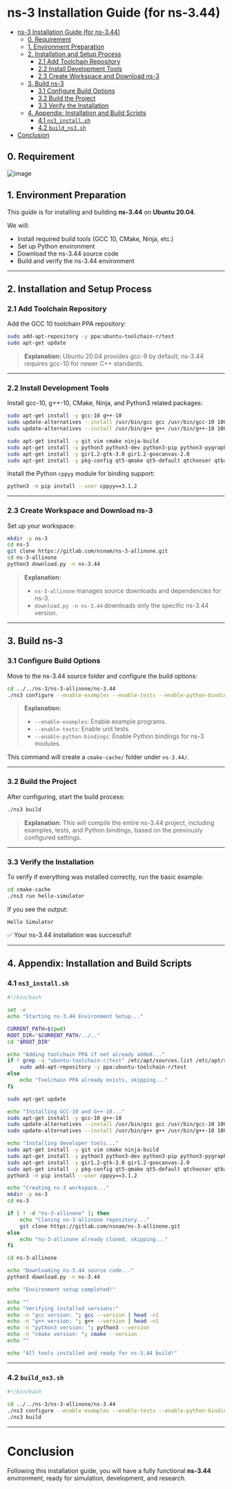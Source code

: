 # ns-3 Installation Guide (for ns-3.44)

- [ns-3 Installation Guide (for ns-3.44)](#ns-3-installation-guide-for-ns-344)
  - [0. Requirement](#0-requirement)
  - [1. Environment Preparation](#1-environment-preparation)
  - [2. Installation and Setup Process](#2-installation-and-setup-process)
    - [2.1 Add Toolchain Repository](#21-add-toolchain-repository)
    - [2.2 Install Development Tools](#22-install-development-tools)
    - [2.3 Create Workspace and Download ns-3](#23-create-workspace-and-download-ns-3)
  - [3. Build ns-3](#3-build-ns-3)
    - [3.1 Configure Build Options](#31-configure-build-options)
    - [3.2 Build the Project](#32-build-the-project)
    - [3.3 Verify the Installation](#33-verify-the-installation)
  - [4. Appendix: Installation and Build Scripts](#4-appendix-installation-and-build-scripts)
    - [4.1 `ns3_install.sh`](#41-ns3_installsh)
    - [4.2 `build_ns3.sh`](#42-build_ns3sh)
- [Conclusion](#conclusion)


## 0. Requirement
![image](../doc/images/requirement_ns3.png)

## 1. Environment Preparation

This guide is for installing and building **ns-3.44** on **Ubuntu 20.04**.

We will:
- Install required build tools (GCC 10, CMake, Ninja, etc.)
- Set up Python environment
- Download the ns-3.44 source code
- Build and verify the ns-3.44 environment

---

## 2. Installation and Setup Process

### 2.1 Add Toolchain Repository

Add the GCC 10 toolchain PPA repository:

```bash
sudo add-apt-repository -y ppa:ubuntu-toolchain-r/test
sudo apt-get update
```

> **Explanation:** Ubuntu 20.04 provides gcc-9 by default; ns-3.44 requires gcc-10 for newer C++ standards.

---

### 2.2 Install Development Tools

Install gcc-10, g++-10, CMake, Ninja, and Python3 related packages:

```bash
sudo apt-get install -y gcc-10 g++-10
sudo update-alternatives --install /usr/bin/gcc gcc /usr/bin/gcc-10 100
sudo update-alternatives --install /usr/bin/g++ g++ /usr/bin/g++-10 100

sudo apt-get install -y git vim cmake ninja-build
sudo apt-get install -y python3 python3-dev python3-pip python3-pygraphviz python3-gi python3-gi-cairo ipython3
sudo apt-get install -y gir1.2-gtk-3.0 gir1.2-goocanvas-2.0
sudo apt-get install -y pkg-config qt5-qmake qt5-default qtchooser qtbase5-dev-tools qtbase5-dev libgtk-3-dev
```

Install the Python `cppyy` module for binding support:

```bash
python3 -m pip install --user cppyy==3.1.2
```

---

### 2.3 Create Workspace and Download ns-3

Set up your workspace:

```bash
mkdir -p ns-3
cd ns-3
git clone https://gitlab.com/nsnam/ns-3-allinone.git
cd ns-3-allinone
python3 download.py -n ns-3.44
```

> **Explanation:**
> - `ns-3-allinone` manages source downloads and dependencies for ns-3.
> - `download.py -n ns-3.44` downloads only the specific ns-3.44 version.

---

## 3. Build ns-3

### 3.1 Configure Build Options

Move to the ns-3.44 source folder and configure the build options:

```bash
cd ../../ns-3/ns-3-allinone/ns-3.44
./ns3 configure --enable-examples --enable-tests --enable-python-bindings
```

> **Explanation:**
> - `--enable-examples`: Enable example programs.
> - `--enable-tests`: Enable unit tests.
> - `--enable-python-bindings`: Enable Python bindings for ns-3 modules.

This command will create a `cmake-cache/` folder under `ns-3.44/`.

---

### 3.2 Build the Project

After configuring, start the build process:

```bash
./ns3 build
```

> **Explanation:** This will compile the entire ns-3.44 project, including examples, tests, and Python bindings, based on the previously configured settings.

---

### 3.3 Verify the Installation

To verify if everything was installed correctly, run the basic example:

```bash
cd cmake-cache
./ns3 run hello-simulator
```

If you see the output:

```
Hello Simulator
```

✅ Your ns-3.44 installation was successful!

---

## 4. Appendix: Installation and Build Scripts

### 4.1 `ns3_install.sh`

```bash
#!/bin/bash

set -e
echo "Starting ns-3.44 Environment Setup..."

CURRENT_PATH=$(pwd)
ROOT_DIR="$CURRENT_PATH/../.."
cd "$ROOT_DIR"

echo "Adding toolchain PPA if not already added..."
if ! grep -q "ubuntu-toolchain-r/test" /etc/apt/sources.list /etc/apt/sources.list.d/*; then
    sudo add-apt-repository -y ppa:ubuntu-toolchain-r/test
else
    echo "Toolchain PPA already exists, skipping..."
fi

sudo apt-get update

echo "Installing GCC-10 and G++-10..."
sudo apt-get install -y gcc-10 g++-10
sudo update-alternatives --install /usr/bin/gcc gcc /usr/bin/gcc-10 100
sudo update-alternatives --install /usr/bin/g++ g++ /usr/bin/g++-10 100

echo "Installing developer tools..."
sudo apt-get install -y git vim cmake ninja-build
sudo apt-get install -y python3 python3-dev python3-pip python3-pygraphviz python3-gi python3-gi-cairo ipython3
sudo apt-get install -y gir1.2-gtk-3.0 gir1.2-goocanvas-2.0
sudo apt-get install -y pkg-config qt5-qmake qt5-default qtchooser qtbase5-dev-tools qtbase5-dev libgtk-3-dev
python3 -m pip install --user cppyy==3.1.2

echo "Creating ns-3 workspace..."
mkdir -p ns-3
cd ns-3

if [ ! -d "ns-3-allinone" ]; then
    echo "Cloning ns-3-allinone repository..."
    git clone https://gitlab.com/nsnam/ns-3-allinone.git
else
    echo "ns-3-allinone already cloned, skipping..."
fi

cd ns-3-allinone

echo "Downloading ns-3.44 source code..."
python3 download.py -n ns-3.44

echo "Environment setup completed!"

echo ""
echo "Verifying installed versions:"
echo -n "gcc version: "; gcc --version | head -n1
echo -n "g++ version: "; g++ --version | head -n1
echo -n "python3 version: "; python3 --version
echo -n "cmake version: "; cmake --version
echo ""

echo "All tools installed and ready for ns-3.44 build!"
```

---

### 4.2 `build_ns3.sh`

```bash
#!/bin/bash

cd ../../ns-3/ns-3-allinone/ns-3.44
./ns3 configure --enable-examples --enable-tests --enable-python-bindings
./ns3 build
```

---

# Conclusion

Following this installation guide, you will have a fully functional **ns-3.44** environment, ready for simulation, development, and research.

